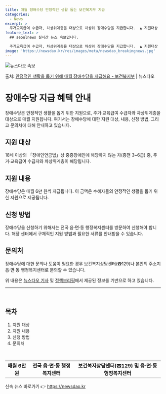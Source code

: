 ```yaml
---
title: 매월 장애수당 안정적인 생활 돕는 보건복지부 지급
categories:
  - News
excerpt: >
  주거교육급여 수급자, 차상위계층을 대상으로 차상위 장애수당을 지급합니다.  ▲ 지원대상   18세 이상의 「…
feature_text: >
  ## seoulnews 실시간 뉴스 속보입니다.

  주거교육급여 수급자, 차상위계층을 대상으로 차상위 장애수당을 지급합니다.  ▲ 지원대상   18세 이상의 「…
image: 'https://newsdao.kr/res/images/meta/newsdao_breakingnews.jpg'
---
```


![뉴스다오 속보](https://newsdao.kr/res/images/meta/newsdao_breakingnews.jpg)

<p>출처: <a href="https://newsdao.kr/3828" rel="dofollow">안정적인 생활을 돕기 위해 매월 장애수당을 지급해요 - 보건복지부</a> | 뉴스다오</p>

<h1>장애수당 지급 혜택 안내</h1>
<p data-ke-size="size16">장애수당은 안정적인 생활을 돕기 위한 지원으로, 주거·교육급여 수급자와 차상위계층을 대상으로 매월 지원됩니다. 여기서는 장애수당에 대한 지원 대상, 내용, 신청 방법, 그리고 문의처에 대해 안내하고 있습니다.</p>

<h2>지원 대상</h2>
<p data-ke-size="size16">18세 이상의 「장애인연금법」상 중증장애인에 해당하지 않는 자(종전 3~6급) 중, 주거·교육급여 수급자와 차상위계층이 해당됩니다.</p>

<h2>지원 내용</h2>
<p data-ke-size="size16">장애수당은 매월 6만 원씩 지급됩니다. 이 금액은 수혜자들의 안정적인 생활을 돕기 위한 지원으로 제공됩니다.</p>

<h2>신청 방법</h2>
<p data-ke-size="size16">장애수당을 신청하기 위해서는 전국 읍·면·동 행정복지센터를 방문하여 신청해야 합니다. 해당 센터에서 구체적인 지원 방법과 필요한 서류를 안내받을 수 있습니다.</p>

<h2>문의처</h2>
<p data-ke-size="size16">장애수당에 대한 문의나 도움이 필요한 경우 보건복지상담센터(☎129)나 본인의 주소지 읍·면·동 행정복지센터로 문의할 수 있습니다.</p>

<p data-ke-size="size16">위 내용은 <a href="https://newsdao.kr/3828">뉴스다오 기사</a> 및 <a href="www.korea.kr">정책브리핑</a>에서 제공된 정보를 기반으로 하고 있습니다.</p>

<hr>
<p data-ke-size="size16">&nbsp;</p>
<h2>목차</h2>
<ol>
    <li>지원 대상</li>
    <li>지원 내용</li>
    <li>신청 방법</li>
    <li>문의처</li>
</ol>
<p data-ke-size="size16">&nbsp;</p>
<table>
    <tbody>
        <tr>
            <td style="text-align: center; height: 17px;"><b>매월 6만 원</b></td>
            <td style="text-align: center; height: 17px;"><b>전국 읍·면·동 행정복지센터</b></td>
            <td style="text-align: center; height: 17px;"><b>보건복지상담센터(☎129) 및 읍·면·동 행정복지센터</b></td>
        </tr>
    </tbody>
</table> 

신속 뉴스 바로가기 👉 <a href="https://newsdao.kr" rel="dofollow">https://newsdao.kr</a>


